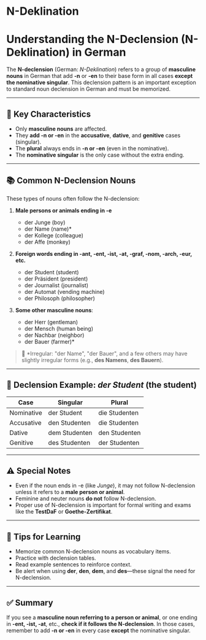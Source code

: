 # N-Deklination

# Understanding the N-Declension (N-Deklination) in German

The **N-declension** (German: *N-Deklination*) refers to a group of **masculine nouns** in German that add **-n** or **-en** to their base form in all cases **except the nominative singular**. This declension pattern is an important exception to standard noun declension in German and must be memorized.

* * *

## 📌 Key Characteristics

- Only **masculine nouns** are affected.
- They **add -n or -en** in the **accusative**, **dative**, and **genitive** cases (singular).
- The **plural** always ends in **-n or -en** (even in the nominative).
- The **nominative singular** is the only case without the extra ending.

* * *

## 📚 Common N-Declension Nouns

These types of nouns often follow the N-declension:

1. **Male persons or animals ending in -e**

    - der Junge (boy)
    - der Name (name)\*
    - der Kollege (colleague)
    - der Affe (monkey)
2. **Foreign words ending in -ant, -ent, -ist, -at, -graf, -nom, -arch, -eur, etc.**

    - der Student (student)
    - der Präsident (president)
    - der Journalist (journalist)
    - der Automat (vending machine)
    - der Philosoph (philosopher)
3. **Some other masculine nouns**:

    - der Herr (gentleman)
    - der Mensch (human being)
    - der Nachbar (neighbor)
    - der Bauer (farmer)\*

> 
> 📝 \*Irregular: "der Name", "der Bauer", and a few others may have slightly irregular forms (e.g., **des Namens**, **des Bauern**).

* * *

## 🔁 Declension Example: *der Student* (the student)

| Case | Singular | Plural |
| --- | --- | --- |
| Nominative | der Student | die Studenten |
| Accusative | den Studenten | die Studenten |
| Dative | dem Studenten | den Studenten |
| Genitive | des Studenten | der Studenten |

* * *

## ⚠️ Special Notes

- Even if the noun ends in -e (like *Junge*), it may not follow N-declension unless it refers to a **male person or animal**.
- Feminine and neuter nouns **do not** follow N-declension.
- Proper use of N-declension is important for formal writing and exams like the **TestDaF** or **Goethe-Zertifikat**.

* * *

## 🧠 Tips for Learning

- Memorize common N-declension nouns as vocabulary items.
- Practice with declension tables.
- Read example sentences to reinforce context.
- Be alert when using **der**, **den**, **dem**, and **des**—these signal the need for N-declension.

* * *

## ✅ Summary

If you see a **masculine noun referring to a person or animal**, or one ending in **-ent, -ist, -at**, etc., **check if it follows the N-declension**. In those cases, remember to add **-n or -en** in every case **except** the nominative singular.